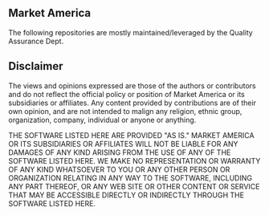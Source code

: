 ## Market America

The following repositories are mostly maintained/leveraged by the Quality Assurance Dept.



## Disclaimer

The views and opinions expressed are those of the authors or contributors and do not reflect the official policy or position of Market America or its subsidiaries or affiliates.
Any content provided by contributions are of their own opinion, and are not intended to malign any religion, ethnic group, organization, company, individual or anyone or anything.

THE SOFTWARE LISTED HERE ARE PROVIDED "AS IS."
MARKET AMERICA OR ITS SUBSIDIARIES OR AFFILIATES WILL NOT BE LIABLE FOR ANY DAMAGES OF ANY KIND ARISING FROM THE USE OF ANY OF THE SOFTWARE LISTED HERE.
WE MAKE NO REPRESENTATION OR WARRANTY OF ANY KIND WHATSOEVER TO YOU OR ANY OTHER PERSON OR ORGANIZATION RELATING IN ANY WAY TO THE SOFTWARE,
INCLUDING ANY PART THEREOF, OR ANY WEB SITE OR OTHER CONTENT OR SERVICE THAT MAY BE ACCESSIBLE DIRECTLY OR INDIRECTLY THROUGH THE SOFTWARE LISTED HERE.
